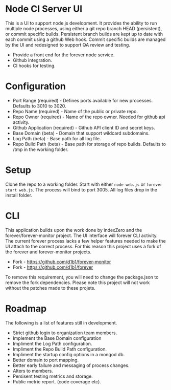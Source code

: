Node CI Server UI
==============

This is a UI to support node.js development. It provides the ability to run multiple node processes, using either a
git repo branch HEAD (persistent), or commit specific builds. Persistent branch builds are kept up to date with each
commit using a github Web hook. Commit specific builds are managed by the UI and redesigned to support QA review
and testing. 

* Provide a front end for the forever node service.
* Github integration.
* CI hooks for testing.

Configuration
===============

* Port Range (required) - Defines ports available for new processes. Defaults to 3010 to 3020. 
* Repo Name (required) - Name of the public or private repo.
* Repo Owner (required) - Name of the repo owner. Needed for github api activity.
* Github Application (required) - Github API client ID and secret keys.
* Base Domain (beta) - Domain that support wildcard subdomains.
* Log Path (beta) - Base path for all log file.
* Repo Build Path (beta) - Base path for storage of repo builds. Defaults to /tmp in the working folder.

Setup
===============
Clone the repo to a working folder. Start with either `node web.js` or `forever start web.js`. The process will bind to 
port 3005. All log files drop in the install folder.

CLI
===============
This application builds upon the work done by indexZero and the forever/forever-monitor project. The UI interface will
forever CLI activity. The current forever process lacks a few helper features needed to make the UI attach to the correct
process. For this reason this project uses a fork of the forever and forever-monitor projects.

* Fork - https://github.com/d1b1/forever-monitor
* Fork - https://github.com/d1b1/forever

To remove this requirement, you will need to change the package.json to remove the fork dependencies. Please note
this project will not work without the patches made to these projets. 

Roadmap
===============
The following is a list of features still in development.

* Strict github login to organization team members.
* Implement the Base Domain configuration
* Impliment the Log Path configuration.
* Impliment the Repo Build Path configuration.
* Impliment the startup config options in a mongod db.
* Better domain to port mapping.
* Better early failure and messaging of process changes.
* Alters to members.
* Persisent testing metrics and storage.
* Public metric report. (code coverage etc).
